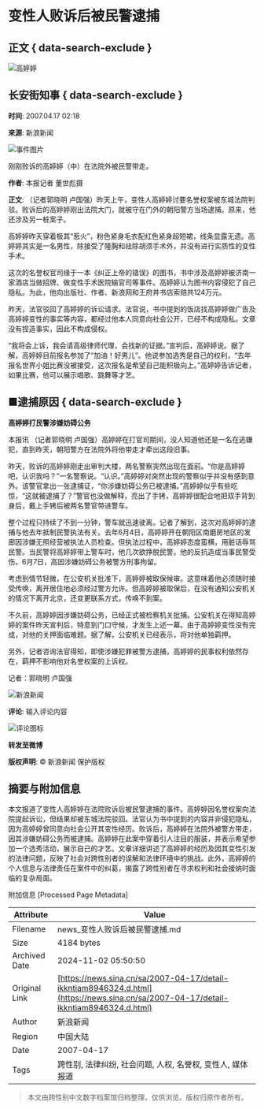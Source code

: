 # 变性人败诉后被民警逮捕

## 正文 { data-search-exclude }


![高婷婷](//tvax1.sinaimg.cn/crop.0.0.640.640.180/652f5916ly8gdimr47he4j20hs0hsad0.jpg)

## 长安街知事 { data-search-exclude }

**时间**: 2007.04.17 02:18

**来源**: 新浪新闻

![事件图片](//z0.sinaimg.cn/auto/resize?img=http%3A%2F%2Fimage2.sina.com.cn%2Fdy%2Fc%2F2007-04-17%2Fe69ef613e7e53bdcf6886748c3f1e13a.jpg&size=328_218)

刚刚败诉的高婷婷（中）在法院外被民警带走。

**作者**: 本报记者 董世彪摄

**正文**: （记者郭晓明 卢国强）昨天上午，变性人高婷婷讨要名誉权案被东城法院判驳。败诉后的高婷婷刚出法院大门，就被守在门外的朝阳警方当场逮捕。原来，他还涉及另一桩案子。

高婷婷昨天穿着极其“惹火”，粉色紧身毛衣配红色紧身超短裙，线条显露无遗。高婷婷其实是一名男性，除接受了隆胸和祛除胡须手术外，并没有进行实质性的变性手术。

这次的名誉权官司缘于一本《纠正上帝的错误》的图书，书中涉及高婷婷被济南一家酒店当做招牌、做变性手术医院输官司等事件。高婷婷认为图书内容侵犯了自己隐私。为此，他向出版社、作者、新浪网和王府井书店索赔共124万元。

昨天，法官驳回了高婷婷的诉讼请求。法官说，书中提到的饭店找高婷婷做广告及高婷婷变性的事实等内容，都经过他本人同意向社会公开，已经不构成隐私。文章没有捏造事实，因此不构成侵权。

“我将会上诉，我会请高级律师代理，会找新的证据。”宣判后，高婷婷说。据了解，高婷婷目前报名参加了“加油！好男儿”。他说参加选秀是自己的权利，“去年报名世界小姐比赛没被接受，这次报名是希望自己能积极向上。”高婷婷告诉记者，如果比赛，他可以展示唱歌、跳舞等才艺。

## ■逮捕原因 { data-search-exclude }

**高婷婷打民警涉嫌妨碍公务**

本报讯 （记者郭晓明 卢国强）高婷婷在打官司期间，没人知道他还是一名在逃嫌犯，直到昨天，朝阳警方在法院外将他带走才牵出这段旧事。

昨天，败诉的高婷婷刚走出审判大楼，两名警察突然出现在面前。“你是高婷婷吧，认识我吗？”一名警察说。“认识。”高婷婷对突然出现的警察似乎并没有感到意外。该警官拿出一张逮捕证，“你涉嫌妨碍公务已被逮捕。”高婷婷似乎有些吃惊，“这就被逮捕了？”警官也没做解释，亮出了手铐，高婷婷很配合地把双手背到身后，戴上手铐后被两名警官带进警车。

整个过程只持续了不到一分钟，警车就迅速驶离。记者了解到，这次对高婷婷的逮捕与他去年抵制民警执法有关。去年6月4日，高婷婷开在朝阳区南磨房地区的发廊因涉嫌无照经营被执法人员检查。但执法过程中，高婷婷态度蛮横，用脏话辱骂民警。当民警将高婷婷带上警车时，他几次欲挣脱民警。他的反抗造成当事民警受伤。6月7日，高因涉嫌妨碍公务被警方刑事拘留。

考虑到情节轻微，在公安机关批准下，高婷婷被取保候审。这意味着他必须随时接受传唤，离开居住地必须经过警方允许。但高婷婷被取保后，在没有通知公安机关的情况下离开北京，还变更联系方式，传唤不到案。

不久前，高婷婷因涉嫌妨碍公务，已经正式被检察机关批捕。公安机关在得知高婷婷的案件昨天宣判后，特意到门口守候，才发生上述一幕。由于高婷婷变性没有完成，对他的关押面临难题。据了解，公安机关已经表示，将对他单独羁押。

另外，记者咨询法官得知，即使涉嫌犯罪被警方逮捕，高婷婷的民事权利依然存在，羁押不影响他对名誉权案的上诉权。

记者：郭晓明 卢国强

![新浪新闻](//n.sinaimg.cn/default/80905340/20200331/sinalogo.png)

**评论**: 
输入评论内容

![评论图标](//n.sinaimg.cn/default/2fb77759/20151125/320X320.png)

**转发至微博** 

**版权声明**: © 新浪新闻 保护版权

## 摘要与附加信息

<!-- tcd_abstract -->
本文报道了变性人高婷婷在法院败诉后被民警逮捕的事件。高婷婷因名誉权案向法院提起诉讼，但结果却被东城法院驳回。法官认为书中提到的内容并非侵犯隐私，因为高婷婷曾同意向社会公开其变性经历。败诉后，高婷婷在法院外被警方带走，因其涉嫌妨碍公务而被逮捕。高婷婷在此案中穿着引人注目的服装，并表示希望参加一个选秀活动，展示自己的才艺。文章详细讲述了高婷婷的经历及因其变性引发的法律问题，反映了社会对跨性别者的误解和法律环境中的挑战。此外，高婷婷的个人信息与法律责任在案件中的纠葛，揭露了跨性别者在寻求权利和社会接纳时面临的复杂局面。
<!-- tcd_abstract_end -->

附加信息 [Processed Page Metadata]

| Attribute       | Value                                  |
|-----------------|----------------------------------------|
| Filename        | news_变性人败诉后被民警逮捕.md                             |
| Size            | 4184 bytes                           |
| Archived Date   | 2024-11-02 05:50:50                             |
| Original Link   | [https://news.sina.cn/sa/2007-04-17/detail-ikkntiam8946324.d.html](https://news.sina.cn/sa/2007-04-17/detail-ikkntiam8946324.d.html)                       |
| Author          | 新浪新闻                               |
| Region          | 中国大陆                               |
| Date            | 2007-04-17                                 |
| Tags            | 跨性别, 法律纠纷, 社会问题, 人权, 名誉权, 变性人, 媒体报道                                 |
>
> 本文由跨性别中文数字档案馆归档整理，仅供浏览。版权归原作者所有。
>